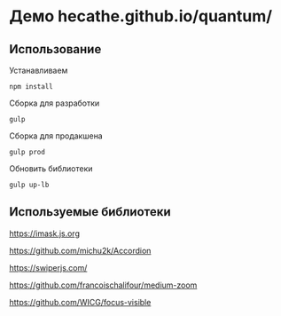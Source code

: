 # Демо hecathe.github.io/quantum/

## Использование

Устанавливаем

```
npm install
```

Сборка для разработки

```
gulp
```

Сборка для продакшена

```
gulp prod
```

Обновить библиотеки

```
gulp up-lb
```

## Используемые библиотеки

https://imask.js.org

https://github.com/michu2k/Accordion

https://swiperjs.com/

https://github.com/francoischalifour/medium-zoom

https://github.com/WICG/focus-visible
